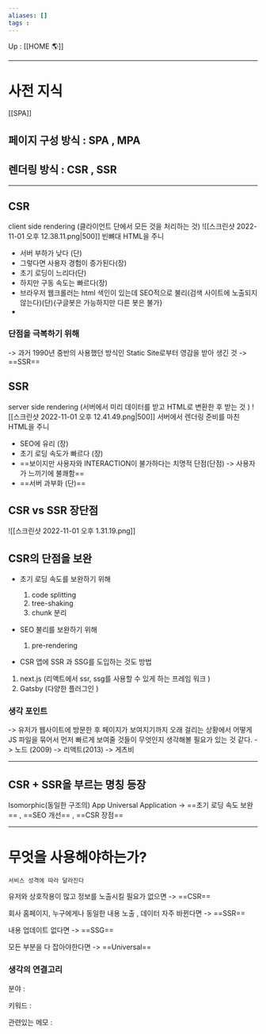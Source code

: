 ```yaml
---
aliases: []
tags : 
---
```

Up : [[HOME 🌎]]

---

# 사전 지식
[[SPA]]

## 페이지 구성 방식 : SPA , MPA 
## 렌더링 방식 : CSR , SSR 

---
## CSR
client side rendering (클라이언트 단에서 모든 것을 처리하는 것)
![[스크린샷 2022-11-01 오후 12.38.11.png|500]]
빈뼈대 HTML을 주니 

- 서버 부하가 낮다 (단)
- 그렇다면 사용자 경험이 증가된다(장)
- 초기 로딩이 느리다(단)
- 하지만 구동 속도는 빠르다(장)
- 브라우저 웹크롤러는 html 색인이 있는데 SEO적으로 불리(검색 사이트에 노출되지 않는다)(단){구글봇은 가능하지만 다른 봇은 불가}
- 

### 단점을 극복하기 위해 

-> 과거 1990년 중반의 사용했던 방식인 Static Site로부터 영감을 받아 생긴 것 -> ==SSR== 


## SSR
server side rendering (서버에서 미리 데이터를 받고 HTML로 변환한 후 받는 것 )
![[스크린샷 2022-11-01 오후 12.41.49.png|500]]
서버에서 렌더링 준비를 마친 HTML을 주니

- SEO에 유리 (장)
- 초기 로딩 속도가 빠르다 (장)
- ==보이지만 사용자와 INTERACTION이 불가하다는 치명적 단점(단점) -> 사용자가 느끼기에 불쾌함==
- ==서버 과부화 (단)==

## CSR vs SSR 장단점
![[스크린샷 2022-11-01 오후 1.31.19.png]]


## CSR의 단점을 보완
- 초기 로딩 속도를 보완하기 위해 
	1. code splitting 
	2. tree-shaking
	3. chunk 분리
- SEO 불리를 보완하기 위해
	1. pre-rendering

- CSR 앱에 SSR 과 SSG를 도입하는 것도 방법 

1. next.js (리액트에서 ssr, ssg를 사용할 수 있게 하는 프레임 워크 )
2. Gatsby (다양한 플러그인 )


### 생각 포인트 
-> 유저가 웹사이트에 방문한 후 페이지가 보여지기까지 오래 걸리는 상황에서 어떻게 JS 파일을 묶어서 먼저 빠르게 보여줄 것들이
무엇인지 생각해볼 필요가 있는 것 같다. 
-> 노드 (2009) -> 리액트(2013) -> 게츠비

---

## CSR + SSR을 부르는 명칭 등장
Isomorphic(동일한 구조의) App Universal Application
-> ==초기 로딩 속도 보완== , ==SEO 개선== , ==CSR 장점== 

---

# 무엇을 사용해야하는가?
`서비스 성격에 따라 달라진다`

유저와 상호작용이 많고 정보를 노출시킬 필요가 없으면 -> ==CSR==

회사 홈페이지, 누구에게나 동일한 내용 노출 , 데이터 자주 바뀐다면 -> ==SSR==

내용 업데이트 없다면 -> ==SSG==

모든 부분을 다 잡아야한다면 -> ==Universal== 


### 생각의 연결고리
분야 :

키워드 :

관련있는 메모 :







